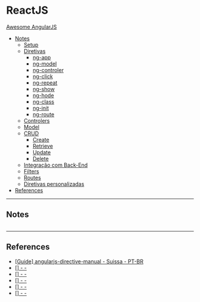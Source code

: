 # ReactJS
[Awesome AngularJS](https://github.com/gianarb/awesome-angularjs)

>

- [Notes](#notes)
  - [Setup](#)
  - [Diretivas](#)
    - [ng-app](#)
    - [ng-model](#)
    - [ng-controler](#)
    - [ng-click](#)
    - [ng-repeat](#)
    - [ng-show](#)
    - [ng-hode](#)
    - [ng-class](#)
    - [ng-init](#)
    - [ng-route](#)
  - [Controlers](#)
  - [Model](#)
  - [CRUD](#)
    - [Create](#)
    - [Retrieve](#)
    - [Update](#)
    - [Delete](#)
  - [Integração com Back-End](#)
  - [Filters](#)
  - [Routes](#)
  - [Diretivas personalizadas](#)
- [References](#references)

<hr>

## Notes

```js
```

<hr>

## References
- [[Guide] angularjs-directive-manual - Suissa - PT-BR ](https://github.com/suissa/angularjs-directive-manual)
- [[] - - ]()
- [[] - - ]()
- [[] - - ]()
- [[] - - ]()
- [[] - - ]()

